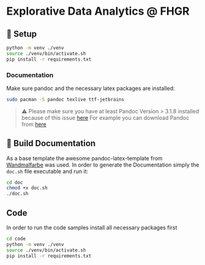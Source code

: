 # Explorative Data Analytics @ FHGR

## :rocket: Setup
```bash
python -m venv ./venv
source ./venv/bin/activate.sh
pip install -r requirements.txt
```

### Documentation
Make sure pandoc and the necessary latex packages are installed:
```bash
sudo pacman -S pandoc texlive ttf-jetbrains 
```
> :warning: Please make sure you have at least Pandoc Version > 3.1.8 installed because of this issue [here](https://github.com/Wandmalfarbe/pandoc-latex-template/issues/361) For example you can download Pandoc from [here](https://github.com/jgm/pandoc/releases/)

## :pencil: Build Documentation
As a base template the awesome pandoc-latex-template from [Wandmalfarbe](https://github.com/Wandmalfarbe/pandoc-latex-template) was used. In order to generate the Documentation simply the `doc.sh` file executable and run it:

```bash
cd doc
chmod +x doc.sh
./doc.sh
```

## Code
In order to run the code samples install all necessary packages first
```bash
cd code
python -m venv ./venv
source ./venv/bin/activate.sh
pip install -r requirements.txt
```